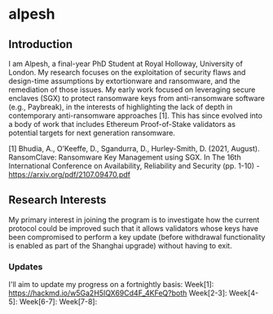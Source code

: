 # alpesh

## Introduction

I am Alpesh, a final-year PhD Student at Royal Holloway, University of London. My research focuses on the exploitation of security flaws and design-time assumptions by extortionware and ransomware, and the remediation of those issues. My early work focused on leveraging secure enclaves (SGX) to protect ransomware keys from anti-ransomware software (e.g., Paybreak), in the interests of highlighting the lack of depth in contemporary anti-ransomware approaches [1]. This has since evolved into a body of work that includes Ethereum Proof-of-Stake validators as potential targets for next generation ransomware.

[1] Bhudia, A., O’Keeffe, D., Sgandurra, D., Hurley-Smith, D. (2021, August). RansomClave: Ransomware Key Management using SGX. In The 16th International Conference on Availability, Reliability and Security (pp. 1-10) - https://arxiv.org/pdf/2107.09470.pdf

## Research Interests

My primary interest in joining the program is to investigate how the current protocol could be improved such that it allows validators whose keys have been compromised to perform a key update (before withdrawal functionality is enabled as part of the Shanghai upgrade) without having to exit. 

### Updates
I'll aim to update my progress on a fortnightly basis:
Week[1]: https://hackmd.io/w5Ga2H5IQX69Cd4F_4KFeQ?both
Week[2-3]: 
Week[4-5]:
Week[6-7]:
Week[7-8]:

